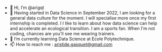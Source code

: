 - 👋 Hi, I’m @arigqt
- 👀 Having started in Data Science in September 2022, I am looking for a general data culture for the moment. I will specialise more once my first internship is completed. I I like to learn about how data science can help and accelerate an ecological transition. I am a sports fan. When I'm not coding, chances are you'll see me wearing trainers.
- 🌱 I’m currently learning Data Science at Ecole Polytechnique.
- 📫 How to reach me : aristide.gasquet@gmail.com

<!---
arigqt/arigqt is a ✨ special ✨ repository because its `README.md` (this file) appears on your GitHub profile.
You can click the Preview link to take a look at your changes.
--->
